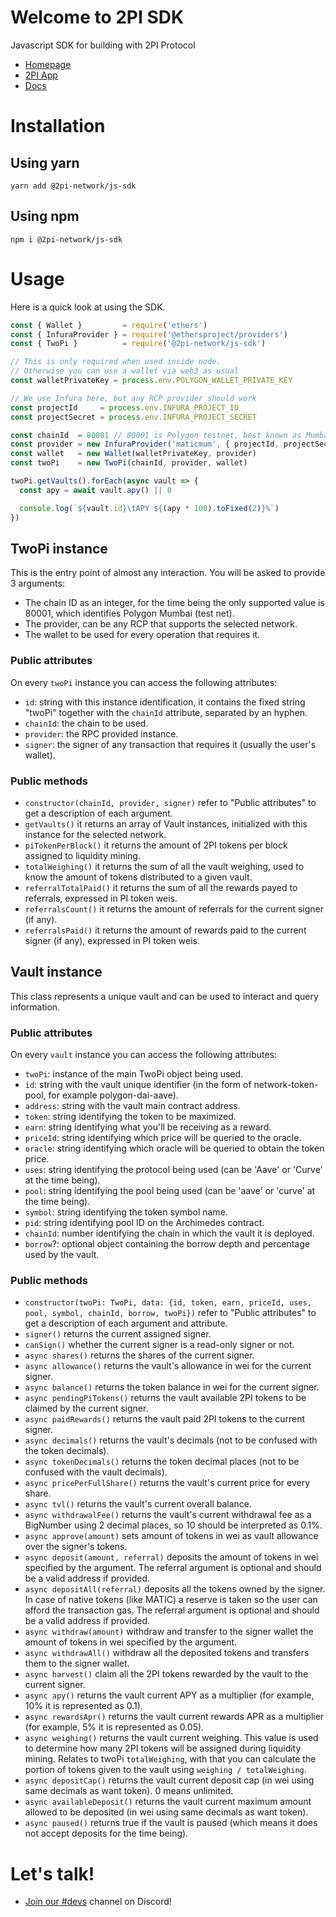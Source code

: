 # Welcome to 2PI SDK

Javascript SDK for building with 2PI Protocol

* [Homepage](https://2pi.network)
* [2PI App](https://app.2pi.network/)
* [Docs](https://docs.2pi.network)

# Installation

## Using yarn

```console
yarn add @2pi-network/js-sdk
```

## Using npm

```console
npm i @2pi-network/js-sdk
```

# Usage

Here is a quick look at using the SDK.

```js
const { Wallet }         = require('ethers')
const { InfuraProvider } = require('@ethersproject/providers')
const { TwoPi }          = require('@2pi-network/js-sdk')

// This is only required when used inside node.
// Otherwise you can use a wallet via web3 as usual
const walletPrivateKey = process.env.POLYGON_WALLET_PRIVATE_KEY

// We use Infura here, but any RCP provider should work
const projectId     = process.env.INFURA_PROJECT_ID
const projectSecret = process.env.INFURA_PROJECT_SECRET

const chainId  = 80001 // 80001 is Polygon testnet, best known as Mumbai
const provider = new InfuraProvider('maticmum', { projectId, projectSecret })
const wallet   = new Wallet(walletPrivateKey, provider)
const twoPi    = new TwoPi(chainId, provider, wallet)

twoPi.getVaults().forEach(async vault => {
  const apy = await vault.apy() || 0

  console.log(`${vault.id}\tAPY ${(apy * 100).toFixed(2)}%`)
})
```


## TwoPi instance

This is the entry point of almost any interaction. You will be asked to provide 3 arguments:

* The chain ID as an integer, for the time being the only supported value is 80001, which identifies Polygon Mumbai (test net).
* The provider, can be any RCP that supports the selected network.
* The wallet to be used for every operation that requires it.

### Public attributes

On every `twoPi` instance you can access the following attributes:

* `id`: string with this instance identification, it contains the fixed string "twoPi" together with the `chainId` attribute, separated by an hyphen.
* `chainId`: the chain to be used.
* `provider`: the RPC provided instance.
* `signer`: the signer of any transaction that requires it (usually the user's wallet).

### Public methods

* `constructor(chainId, provider, signer)` refer to "Public attributes" to get a description of each argument.
* `getVaults()` it returns an array of Vault instances, initialized with this instance for the selected network.
* `piTokenPerBlock()` it returns the amount of 2PI tokens per block assigned to liquidity mining.
* `totalWeighing()` it returns the sum of all the vault weighing, used to know the amount of tokens distributed to a given vault.
* `referralTotalPaid()` it returns the sum of all the rewards payed to referrals, expressed in PI token weis.
* `referralsCount()` it returns the amount of referrals for the current signer (if any).
* `referralsPaid()` it returns the amount of rewards paid to the current signer (if any), expressed in PI token weis.


## Vault instance

This class represents a unique vault and can be used to interact and query information.

### Public attributes

On every `vault` instance you can access the following attributes:

* `twoPi`: instance of the main TwoPi object being used.
* `id`: string with the vault unique identifier (in the form of network-token-pool, for example polygon-dai-aave).
* `address`: string with the vault main contract address.
* `token`: string identifying the token to be maximized.
* `earn`: string identifying what you'll be receiving as a reward.
* `priceId`: string identifying which price will be queried to the oracle.
* `oracle`: string identifying which oracle will be queried to obtain the token price.
* `uses`: string identifying the protocol being used (can be 'Aave' or 'Curve' at the time being).
* `pool`: string identifying the pool being used (can be 'aave' or 'curve' at the time being).
* `symbol`: string identifying the token symbol name.
* `pid`: string identifying pool ID on the Archimedes contract.
* `chainId`: number identifying the chain in which the vault it is deployed.
* `borrow`?: optional object containing the borrow depth and percentage used by the vault.

### Public methods

* `constructor(twoPi: TwoPi, data: {id, token, earn, priceId, uses, pool, symbol, chainId, borrow, twoPi})` refer to "Public attributes" to get a description of each argument and attribute.
* `signer()` returns the current assigned signer.
* `canSign()` whether the current signer is a read-only signer or not.
* `async shares()` returns the shares of the current signer.
* `async allowance()` returns the vault's allowance in wei for the current signer.
* `async balance()` returns the token balance in wei for the current signer.
* `async pendingPiTokens()` returns the vault available 2PI tokens to be claimed by the current signer.
* `async paidRewards()` returns the vault paid 2PI tokens to the current signer.
* `async decimals()` returns the vault's decimals (not to be confused with the token decimals).
* `async tokenDecimals()` returns the token decimal places (not to be confused with the vault decimals).
* `async pricePerFullShare()` returns the vault's current price for every share.
* `async tvl()` returns the vault's current overall balance.
* `async withdrawalFee()` returns the vault's current withdrawal fee as a BigNumber using 2 decimal places, so 10 should be interpreted as 0.1%.
* `async approve(amount)` sets amount of tokens in wei as vault allowance over the signer's tokens.
* `async deposit(amount, referral)` deposits the amount of tokens in wei specified by the argument. The referral argument is optional and should be a valid address if provided.
* `async depositAll(referral)` deposits all the tokens owned by the signer. In case of native tokens (like MATIC) a reserve is taken so the user can afford the transaction gas. The referral argument is optional and should be a valid address if provided.
* `async withdraw(amount)` withdraw and transfer to the signer wallet the amount of tokens in wei specified by the argument.
* `async withdrawAll()` withdraw all the deposited tokens and transfers them to the signer wallet.
* `async harvest()` claim all the 2PI tokens rewarded by the vault to the current signer.
* `async apy()` returns the vault current APY as a multiplier (for example, 10% it is represented as 0.1).
* `async rewardsApr()` returns the vault current rewards APR as a multiplier (for example, 5% it is represented as 0.05).
* `async weighing()` returns the vault current weighing. This value is used to determine how many 2PI tokens will be assigned during liquidity mining. Relates to twoPi `totalWeighing`, with that you can calculate the portion of tokens given to the vault using `weighing / totalWeighing`.
* `async depositCap()` returns the vault current deposit cap (in wei using same decimals as want token). 0 means unlimited.
* `async availableDeposit()` returns the vault current maximum amount allowed to be deposited (in wei using same decimals as want token).
* `async paused()` returns true if the vault is paused (which means it does not accept deposits for the time being).

# Let's talk!

* [Join our #devs](https://discord.gg/fyc42N2d) channel on Discord!
